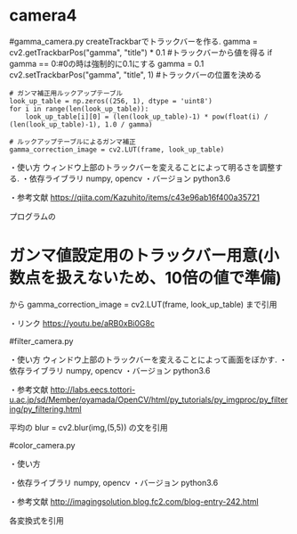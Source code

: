 # camera4
#gamma_camera.py
createTrackbarでトラックバーを作る.
gamma = cv2.getTrackbarPos("gamma", "title") * 0.1 #トラックバーから値を得る
    if gamma == 0:#0の時は強制的に0.1にする
        gamma = 0.1
        cv2.setTrackbarPos("gamma", "title", 1) #トラックバーの位置を決める
    
    # ガンマ補正用ルックアップテーブル
    look_up_table = np.zeros((256, 1), dtype = 'uint8')
    for i in range(len(look_up_table)):
        look_up_table[i][0] = (len(look_up_table)-1) * pow(float(i) / (len(look_up_table)-1), 1.0 / gamma)
    
    # ルックアップテーブルによるガンマ補正
    gamma_correction_image = cv2.LUT(frame, look_up_table)

・使い方
ウィンドウ上部のトラックバーを変えることによって明るさを調整する.
・依存ライブラリ
numpy, opencv
・バージョン
python3.6

・参考文献 
https://qiita.com/Kazuhito/items/c43e96ab16f400a35721

プログラムの
# ガンマ値設定用のトラックバー用意(小数点を扱えないため、10倍の値で準備)
から
gamma_correction_image = cv2.LUT(frame, look_up_table)
まで引用

・リンク
https://youtu.be/aRB0xBi0G8c

#filter_camera.py

・使い方
ウィンドウ上部のトラックバーを変えることによって画面をぼかす.
・依存ライブラリ
numpy, opencv
・バージョン
python3.6

・参考文献
http://labs.eecs.tottori-u.ac.jp/sd/Member/oyamada/OpenCV/html/py_tutorials/py_imgproc/py_filtering/py_filtering.html

平均の
blur = cv2.blur(img,(5,5))
の文を引用

#color_camera.py

・使い方

・依存ライブラリ
numpy, opencv
・バージョン
python3.6

・参考文献
http://imagingsolution.blog.fc2.com/blog-entry-242.html

各変換式を引用
